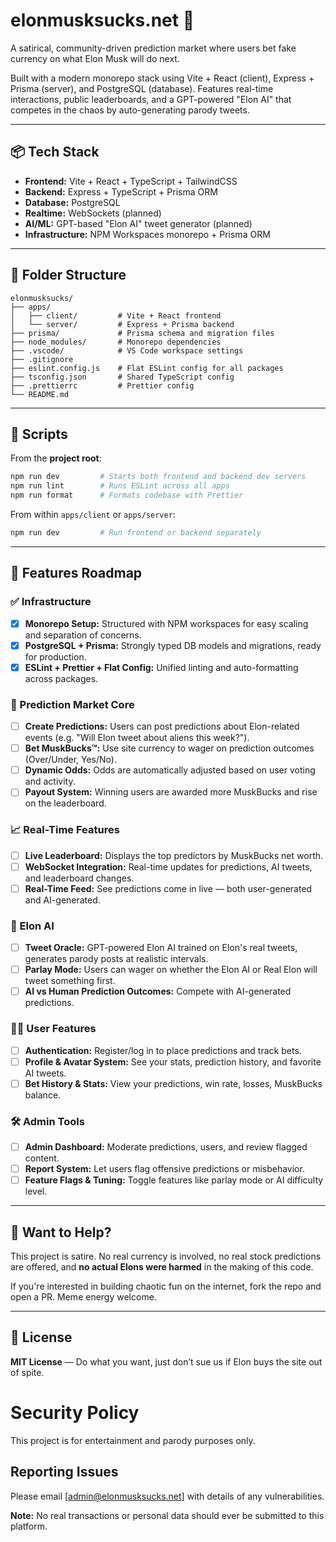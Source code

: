 # elonmusksucks.net 🐍

A satirical, community-driven prediction market where users bet fake currency on what Elon Musk will do next.

Built with a modern monorepo stack using Vite + React (client), Express + Prisma (server), and PostgreSQL (database). Features real-time interactions, public leaderboards, and a GPT-powered "Elon AI" that competes in the chaos by auto-generating parody tweets.

---

## 📦 Tech Stack

- **Frontend:** Vite + React + TypeScript + TailwindCSS
- **Backend:** Express + TypeScript + Prisma ORM
- **Database:** PostgreSQL
- **Realtime:** WebSockets (planned)
- **AI/ML:** GPT-based "Elon AI" tweet generator (planned)
- **Infrastructure:** NPM Workspaces monorepo + Prisma ORM

---

## 🧱 Folder Structure

```
elonmusksucks/
├── apps/
│   ├── client/         # Vite + React frontend
│   └── server/         # Express + Prisma backend
├── prisma/             # Prisma schema and migration files
├── node_modules/       # Monorepo dependencies
├── .vscode/            # VS Code workspace settings
├── .gitignore
├── eslint.config.js    # Flat ESLint config for all packages
├── tsconfig.json       # Shared TypeScript config
├── .prettierrc         # Prettier config
└── README.md
```

---

## 🔧 Scripts

From the **project root**:

```bash
npm run dev         # Starts both frontend and backend dev servers
npm run lint        # Runs ESLint across all apps
npm run format      # Formats codebase with Prettier
```

From within `apps/client` or `apps/server`:

```bash
npm run dev         # Run frontend or backend separately
```

---

## 🚧 Features Roadmap

### ✅ Infrastructure

- [x] **Monorepo Setup:** Structured with NPM workspaces for easy scaling and separation of concerns.
- [x] **PostgreSQL + Prisma:** Strongly typed DB models and migrations, ready for production.
- [x] **ESLint + Prettier + Flat Config:** Unified linting and auto-formatting across packages.

### 🎰 Prediction Market Core

- [ ] **Create Predictions:** Users can post predictions about Elon-related events (e.g. "Will Elon tweet about aliens this week?").
- [ ] **Bet MuskBucks™:** Use site currency to wager on prediction outcomes (Over/Under, Yes/No).
- [ ] **Dynamic Odds:** Odds are automatically adjusted based on user voting and activity.
- [ ] **Payout System:** Winning users are awarded more MuskBucks and rise on the leaderboard.

### 📈 Real-Time Features

- [ ] **Live Leaderboard:** Displays the top predictors by MuskBucks net worth.
- [ ] **WebSocket Integration:** Real-time updates for predictions, AI tweets, and leaderboard changes.
- [ ] **Real-Time Feed:** See predictions come in live — both user-generated and AI-generated.

### 🤖 Elon AI

- [ ] **Tweet Oracle:** GPT-powered Elon AI trained on Elon's real tweets, generates parody posts at realistic intervals.
- [ ] **Parlay Mode:** Users can wager on whether the Elon AI or Real Elon will tweet something first.
- [ ] **AI vs Human Prediction Outcomes:** Compete with AI-generated predictions.

### 🧑‍🚀 User Features

- [ ] **Authentication:** Register/log in to place predictions and track bets.
- [ ] **Profile & Avatar System:** See your stats, prediction history, and favorite AI tweets.
- [ ] **Bet History & Stats:** View your predictions, win rate, losses, MuskBucks balance.

### 🛠 Admin Tools

- [ ] **Admin Dashboard:** Moderate predictions, users, and review flagged content.
- [ ] **Report System:** Let users flag offensive predictions or misbehavior.
- [ ] **Feature Flags & Tuning:** Toggle features like parlay mode or AI difficulty level.

---

## 🤖 Want to Help?

This project is satire. No real currency is involved, no real stock predictions are offered, and **no actual Elons were harmed** in the making of this code.

If you're interested in building chaotic fun on the internet, fork the repo and open a PR. Meme energy welcome.

---

## 📜 License

**MIT License** — Do what you want, just don’t sue us if Elon buys the site out of spite.

# Security Policy

This project is for entertainment and parody purposes only.

## Reporting Issues
Please email [admin@elonmusksucks.net] with details of any vulnerabilities.

**Note:** No real transactions or personal data should ever be submitted to this platform.